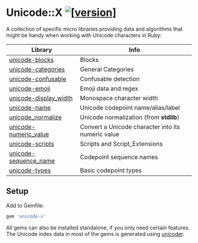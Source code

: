 # Unicode::X [![[version]](https://badge.fury.io/rb/unicode-x.svg)](http://badge.fury.io/rb/unicode-x)

A collection of specific micro libraries providing data and algorithms that might be handy when working with Unicode characters in Ruby:

Library                 | Info
------------------------|-------------------------------------------------
[unicode-blocks](https://github.com/janlelis/unicode-blocks) | Blocks
[unicode-categories](https://github.com/janlelis/unicode-categories) | General Categories
[unicode-confusable](https://github.com/janlelis/unicode-confusable) | Confusable detection
[unicode-emoji](https://github.com/janlelis/unicode-emoji) | Emoji data and regex
[unicode-display_width](https://github.com/janlelis/unicode-display_width) | Monospace character width
[unicode-name](https://github.com/janlelis/unicode-name) | Unicode codepoint name/alias/label
[unicode_normalize](https://github.com/ruby/ruby/blob/trunk/lib/unicode_normalize.rb) | Unicode normalization (from **stdlib**)
[unicode-numeric_value](https://github.com/janlelis/unicode-numeric_value) | Convert a Unicode character into its numeric value
[unicode-scripts](https://github.com/janlelis/unicode-scripts) | Scripts and Script_Extensions
[unicode-sequence_name](https://github.com/janlelis/unicode-sequence_name) | Codepoint sequence names
[unicode-types](https://github.com/janlelis/unicode-types) | Basic codepoint types

## Setup

Add to Gemfile:

```ruby
gem 'unicode-x'
```

All gems can also be installed standalone, if you only need certain features. The Unicode index data in most of the gems is generated using [unicoder](https://github.com/janlelis/unicoder).
